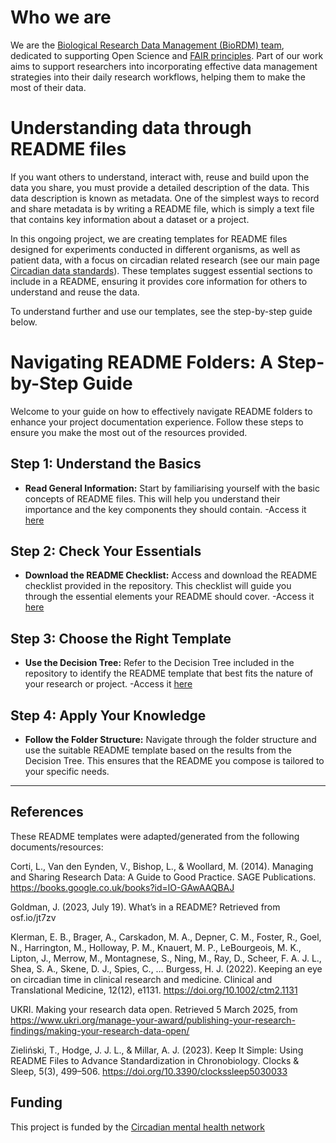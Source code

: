 # Who we are 
We are the [Biological Research Data Management (BioRDM) team](https://biology.ed.ac.uk/research/facilities/research-data-management), dedicated to supporting Open Science and [FAIR principles](https://www.go-fair.org/fair-principles/). Part of our work aims to support researchers into incorporating effective data management strategies into their daily research workflows, helping them to make the most of their data. 

# Understanding data through README files
If you want others to understand, interact with, reuse and build upon the data you share, you must provide a detailed description of the data. This data description is known as metadata. One of the simplest ways to record and share metadata is by writing a README file, which is simply a text file that contains key information about a dataset or a project. 

In this ongoing project, we are creating templates for README files designed for experiments conducted in different organisms, as well as patient data, with a focus on circadian related research (see our main page [Circadian data standards](https://github.com/circadianmentalhealth/circadian-data-standards)). These templates suggest essential sections to include in a README, ensuring it provides core information for others to understand and reuse the data.

To understand further and use our templates, see the step-by-step guide below. 

# Navigating README Folders: A Step-by-Step Guide

Welcome to your guide on how to effectively navigate README folders to enhance your project documentation experience. Follow these steps to ensure you make the most out of the resources provided.

## Step 1: Understand the Basics
- **Read General Information:** Start by familiarising yourself with the basic concepts of README files. This will help you understand their importance and the key components they should contain.
  -Access it [here](https://github.com/BioRDM/Circadian-Data-Standards/tree/main/README-Templates/1-%20General%20Information%20%26%20Instruction)

## Step 2: Check Your Essentials
- **Download the README Checklist:** Access and download the README checklist provided in the repository. This checklist will guide you through the essential elements your README should cover.
  -Access it [here](https://github.com/BioRDM/Circadian-Data-Standards/blob/main/README-Templates/1-%20General%20Information%20%26%20Instruction/README%20Checklist.png)

## Step 3: Choose the Right Template
- **Use the Decision Tree:** Refer to the Decision Tree included in the repository to identify the README template that best fits the nature of your research or project.
  -Access it [here](https://circadianmentalhealth.github.io/circadian-data-standards/readme-templates.html)

## Step 4: Apply Your Knowledge
- **Follow the Folder Structure:** Navigate through the folder structure and use the suitable README template based on the results from the Decision Tree. This ensures that the README you compose is tailored to your specific needs.

----
## References 
These README templates were adapted/generated from the following documents/resources:

  Corti, L., Van den Eynden, V., Bishop, L., & Woollard, M. (2014). Managing and Sharing Research Data: A Guide to Good Practice. SAGE Publications. https://books.google.co.uk/books?id=lO-GAwAAQBAJ

  Goldman, J. (2023, July 19). What’s in a README? Retrieved from osf.io/jt7zv
  
  Klerman, E. B., Brager, A., Carskadon, M. A., Depner, C. M., Foster, R., Goel, N., Harrington, M., Holloway, P. M., Knauert, M. P., LeBourgeois, M. K., Lipton, J., Merrow, M., Montagnese, S., Ning, M., Ray, D., Scheer, F. A. J. L., Shea, S. A., Skene, D. J., Spies, C., … Burgess, H. J. (2022). Keeping an eye on circadian time in clinical research and medicine. Clinical and Translational Medicine, 12(12), e1131. https://doi.org/10.1002/ctm2.1131

  UKRI. Making your research data open. Retrieved 5 March 2025, from https://www.ukri.org/manage-your-award/publishing-your-research-findings/making-your-research-data-open/

  Zieliński, T., Hodge, J. J. L., & Millar, A. J. (2023). Keep It Simple: Using README Files to Advance Standardization in Chronobiology. Clocks & Sleep, 5(3), 499–506. https://doi.org/10.3390/clockssleep5030033

## Funding 
This project is funded by the [Circadian mental health network](https://www.circadianmentalhealth.org/)

